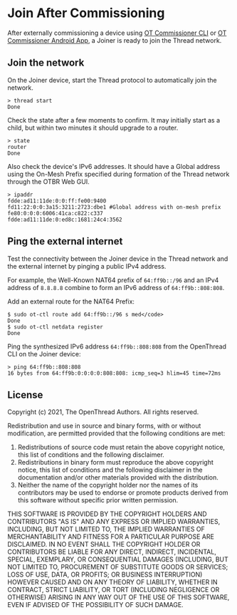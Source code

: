 # Join After Commissioning

After externally commissioning a device using [OT Commissioner CLI](ot-commissioner-cli.md) or
[OT Commissioner Android App](ot-commissioner-andriod.md), a Joiner is ready to join the Thread network.

## Join the network

On the Joiner device, start the Thread protocol to automatically join the
network.

```
> thread start
Done
```

Check the state after a few moments to confirm. It may initially start as a
child, but within two minutes it should upgrade to a router.

```
> state
router
Done
```

Also check the device's IPv6 addresses. It should have a Global address using
the On-Mesh Prefix specified during formation of the Thread network through the
OTBR Web GUI.

```
> ipaddr
fdde:ad11:11de:0:0:ff:fe00:9400
fd11:22:0:0:3a15:3211:2723:dbe1 #Global address with on-mesh prefix
fe80:0:0:0:6006:41ca:c822:c337
fdde:ad11:11de:0:ed8c:1681:24c4:3562
```

## Ping the external internet

Test the connectivity between the Joiner device in the Thread network and the
external internet by pinging a public IPv4 address.

For example, the Well-Known NAT64 prefix of `64:ff9b::/96` and an IPv4 address
of `8.8.8.8` combine to form an IPv6 address of `64:ff9b::808:808`.

Add an external route for the NAT64 Prefix:

```
$ sudo ot-ctl route add 64:ff9b::/96 s med</code>
Done
$ sudo ot-ctl netdata register
Done
```

Ping the synthesized IPv6 address `64:ff9b::808:808` from the OpenThread CLI on the Joiner device:

```
> ping 64:ff9b::808:808
16 bytes from 64:ff9b:0:0:0:0:808:808: icmp_seq=3 hlim=45 time=72ms
```

## License

Copyright (c) 2021, The OpenThread Authors.
All rights reserved.

Redistribution and use in source and binary forms, with or without
modification, are permitted provided that the following conditions are met:
1. Redistributions of source code must retain the above copyright
   notice, this list of conditions and the following disclaimer.
2. Redistributions in binary form must reproduce the above copyright
   notice, this list of conditions and the following disclaimer in the
   documentation and/or other materials provided with the distribution.
3. Neither the name of the copyright holder nor the
   names of its contributors may be used to endorse or promote products
   derived from this software without specific prior written permission.

THIS SOFTWARE IS PROVIDED BY THE COPYRIGHT HOLDERS AND CONTRIBUTORS "AS IS"
AND ANY EXPRESS OR IMPLIED WARRANTIES, INCLUDING, BUT NOT LIMITED TO, THE
IMPLIED WARRANTIES OF MERCHANTABILITY AND FITNESS FOR A PARTICULAR PURPOSE
ARE DISCLAIMED. IN NO EVENT SHALL THE COPYRIGHT HOLDER OR CONTRIBUTORS BE
LIABLE FOR ANY DIRECT, INDIRECT, INCIDENTAL, SPECIAL, EXEMPLARY, OR
CONSEQUENTIAL DAMAGES (INCLUDING, BUT NOT LIMITED TO, PROCUREMENT OF
SUBSTITUTE GOODS OR SERVICES; LOSS OF USE, DATA, OR PROFITS; OR BUSINESS
INTERRUPTION) HOWEVER CAUSED AND ON ANY THEORY OF LIABILITY, WHETHER IN
CONTRACT, STRICT LIABILITY, OR TORT (INCLUDING NEGLIGENCE OR OTHERWISE)
ARISING IN ANY WAY OUT OF THE USE OF THIS SOFTWARE, EVEN IF ADVISED OF THE
POSSIBILITY OF SUCH DAMAGE.
